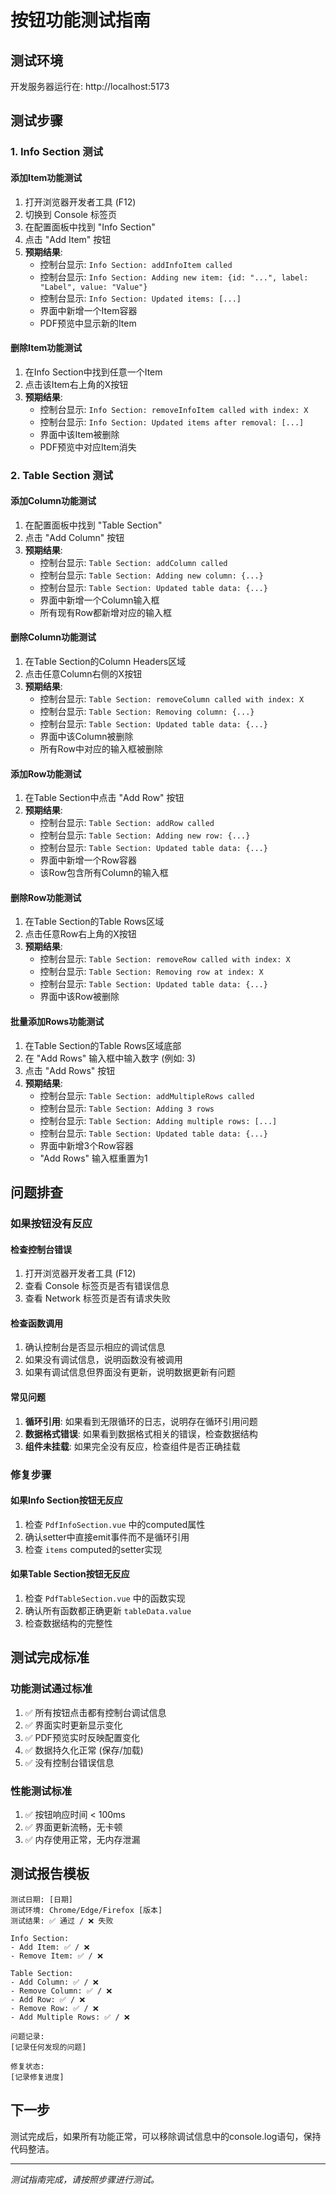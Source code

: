 # 按钮功能测试指南

## 测试环境

开发服务器运行在: http://localhost:5173

## 测试步骤

### 1. Info Section 测试

#### 添加Item功能测试
1. 打开浏览器开发者工具 (F12)
2. 切换到 Console 标签页
3. 在配置面板中找到 "Info Section"
4. 点击 "Add Item" 按钮
5. **预期结果**:
   - 控制台显示: `Info Section: addInfoItem called`
   - 控制台显示: `Info Section: Adding new item: {id: "...", label: "Label", value: "Value"}`
   - 控制台显示: `Info Section: Updated items: [...]`
   - 界面中新增一个Item容器
   - PDF预览中显示新的Item

#### 删除Item功能测试
1. 在Info Section中找到任意一个Item
2. 点击该Item右上角的X按钮
3. **预期结果**:
   - 控制台显示: `Info Section: removeInfoItem called with index: X`
   - 控制台显示: `Info Section: Updated items after removal: [...]`
   - 界面中该Item被删除
   - PDF预览中对应Item消失

### 2. Table Section 测试

#### 添加Column功能测试
1. 在配置面板中找到 "Table Section"
2. 点击 "Add Column" 按钮
3. **预期结果**:
   - 控制台显示: `Table Section: addColumn called`
   - 控制台显示: `Table Section: Adding new column: {...}`
   - 控制台显示: `Table Section: Updated table data: {...}`
   - 界面中新增一个Column输入框
   - 所有现有Row都新增对应的输入框

#### 删除Column功能测试
1. 在Table Section的Column Headers区域
2. 点击任意Column右侧的X按钮
3. **预期结果**:
   - 控制台显示: `Table Section: removeColumn called with index: X`
   - 控制台显示: `Table Section: Removing column: {...}`
   - 控制台显示: `Table Section: Updated table data: {...}`
   - 界面中该Column被删除
   - 所有Row中对应的输入框被删除

#### 添加Row功能测试
1. 在Table Section中点击 "Add Row" 按钮
2. **预期结果**:
   - 控制台显示: `Table Section: addRow called`
   - 控制台显示: `Table Section: Adding new row: {...}`
   - 控制台显示: `Table Section: Updated table data: {...}`
   - 界面中新增一个Row容器
   - 该Row包含所有Column的输入框

#### 删除Row功能测试
1. 在Table Section的Table Rows区域
2. 点击任意Row右上角的X按钮
3. **预期结果**:
   - 控制台显示: `Table Section: removeRow called with index: X`
   - 控制台显示: `Table Section: Removing row at index: X`
   - 控制台显示: `Table Section: Updated table data: {...}`
   - 界面中该Row被删除

#### 批量添加Rows功能测试
1. 在Table Section的Table Rows区域底部
2. 在 "Add Rows" 输入框中输入数字 (例如: 3)
3. 点击 "Add Rows" 按钮
4. **预期结果**:
   - 控制台显示: `Table Section: addMultipleRows called`
   - 控制台显示: `Table Section: Adding 3 rows`
   - 控制台显示: `Table Section: Adding multiple rows: [...]`
   - 控制台显示: `Table Section: Updated table data: {...}`
   - 界面中新增3个Row容器
   - "Add Rows" 输入框重置为1

## 问题排查

### 如果按钮没有反应

#### 检查控制台错误
1. 打开浏览器开发者工具 (F12)
2. 查看 Console 标签页是否有错误信息
3. 查看 Network 标签页是否有请求失败

#### 检查函数调用
1. 确认控制台是否显示相应的调试信息
2. 如果没有调试信息，说明函数没有被调用
3. 如果有调试信息但界面没有更新，说明数据更新有问题

#### 常见问题
1. **循环引用**: 如果看到无限循环的日志，说明存在循环引用问题
2. **数据格式错误**: 如果看到数据格式相关的错误，检查数据结构
3. **组件未挂载**: 如果完全没有反应，检查组件是否正确挂载

### 修复步骤

#### 如果Info Section按钮无反应
1. 检查 `PdfInfoSection.vue` 中的computed属性
2. 确认setter中直接emit事件而不是循环引用
3. 检查 `items` computed的setter实现

#### 如果Table Section按钮无反应
1. 检查 `PdfTableSection.vue` 中的函数实现
2. 确认所有函数都正确更新 `tableData.value`
3. 检查数据结构的完整性

## 测试完成标准

### 功能测试通过标准
1. ✅ 所有按钮点击都有控制台调试信息
2. ✅ 界面实时更新显示变化
3. ✅ PDF预览实时反映配置变化
4. ✅ 数据持久化正常 (保存/加载)
5. ✅ 没有控制台错误信息

### 性能测试标准
1. ✅ 按钮响应时间 < 100ms
2. ✅ 界面更新流畅，无卡顿
3. ✅ 内存使用正常，无内存泄漏

## 测试报告模板

```
测试日期: [日期]
测试环境: Chrome/Edge/Firefox [版本]
测试结果: ✅ 通过 / ❌ 失败

Info Section:
- Add Item: ✅ / ❌
- Remove Item: ✅ / ❌

Table Section:
- Add Column: ✅ / ❌
- Remove Column: ✅ / ❌
- Add Row: ✅ / ❌
- Remove Row: ✅ / ❌
- Add Multiple Rows: ✅ / ❌

问题记录:
[记录任何发现的问题]

修复状态:
[记录修复进度]
```

## 下一步

测试完成后，如果所有功能正常，可以移除调试信息中的console.log语句，保持代码整洁。

---

*测试指南完成，请按照步骤进行测试。*


